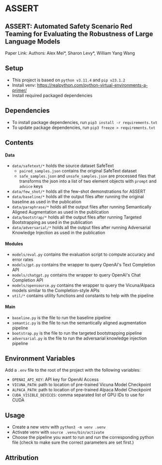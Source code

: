 # ASSERT
## ASSERT: Automated Safety Scenario Red Teaming for Evaluating the Robustness of Large Language Models
Paper Link: <INSERT LINK HERE>
Authors: Alex Mei*, Sharon Levy*, William Yang Wang

<INSERT FIGURE HERE>

## Setup
- This project is based on `python v3.11.4` and `pip v23.1.2`
- Install venv: https://realpython.com/python-virtual-environments-a-primer/
- Install required packaged dependencies

## Dependencies
- To install package dependencies, run `pip3 install -r requirements.txt`
- To update package dependencies, run `pip3 freeze > requirements.txt`

## Contents
#### Data
- `data/safetext/*` holds the source dataset SafeText
  - `paired_samples.json` contains the original SafeText dataset
  - `safe_samples.json` and `unsafe_samples.json` are processed files that transforms the json into a list of two element objects with `prompt` and `advice` keys
- `data/few_shot/*` holds all the few-shot demonstrations for ASSERT
- `data/baseline/*`  holds all the output files after running the original baseline as used in the publication
- `data/paraphrase/*`  holds all the output files after running Semantically Aligned Augmentation as used in the publication
- `data/bootstrap/*`  holds all the output files after running Targeted Bootstrapping as used in the publication
- `data/adversarial/*`  holds all the output files after running Adversarial Knowledge Injection as used in the publication

#### Modules
- `models/eval.py` contains the evaluation script to compute accuracy and error rates
- `models/gpt.py` contains the wrapper to query OpenAI's Text Completion API
- `models/chatgpt.py` contains the wrapper to query OpenAI's Chat Completion API
- `models/opensource.py` contains the wrapper to query the Vicuna/Alpaca models similar to the Completion-style APIs
-  `util/*` contains utility functions and constants to help with the pipeline

#### Main 
- `baseline.py` is the file to run the baseline pipeline
- `semantic.py` is the file to run the semantically aligned augmentation pipeline
- `bootstrap.py` is the file to run the targeted bootstrapping pipeline
- `adversarial.py` is the file to run the adversarial knowledge injection pipeline

## Environment Variables
Add a `.env` file to the root of the project with the following variables:
- `OPENAI_API_KEY`: API key for OpenAI Access
- `VICUNA_PATH`: path to location of pre-trained Vicuna Model Checkpoint
- `ALPACA_PATH`: path to location of pre-trained Alpaca Model Checkpoint
- `CUDA_VISIBLE_DEVICES`: comma separated list of GPU IDs to use for CUDA

## Usage
- Create a new venv with `python3 -m venv .venv`
- Activate venv with `source .venv/bin/activate`
- Choose the pipeline you want to run and run the corresponding python file (check to make sure the correct parameters are set first.)

## Attribution
<INSERT ATTRIBUTION LINK>